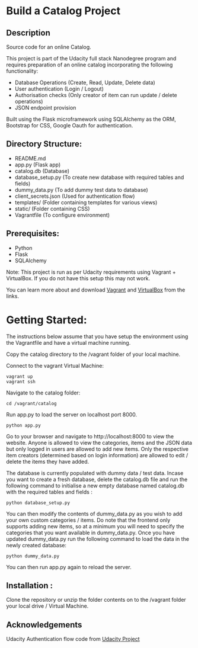# Build a Catalog Project

## Description
Source code for an online Catalog.

This project is part of the Udacity full stack Nanodegree program and requires preparation of an online catalog incorporating the following functionality:
* Database Operations (Create, Read, Update, Delete data)
* User authentication (Login / Logout)
* Authorisation checks (Only creator of item can run update / delete operations)
* JSON endpoint provision


Built using the Flask microframework using SQLAlchemy as the ORM, Bootstrap for CSS, Google Oauth for authentication.

## Directory Structure:
* README.md
* app.py (Flask app)
* catalog.db (Database)
* database_setup.py (To create new database with required tables and fields)
* dummy_data.py (To add dummy test data to database)
* client_secrets.json (Used for authentication flow)
* templates/ (Folder containing templates for various views)
* static/ (Folder containing CSS)
* Vagrantfile (To configure environment)

## Prerequisites:
* Python
* Flask
* SQLAlchemy

Note: This project is run as per Udacity requirements using Vagrant + VirtualBox. If you do not have this setup this may not work.

You can learn more about and download [Vagrant](https://www.vagrantup.com/) and [VirtualBox](https://www.virtualbox.org/) from the links.

# Getting Started:
The instructions below assume that you have setup the environment using the Vagrantfile and have a virtual machine running.

Copy the catalog directory to the /vagrant folder of your local machine.

Connect to the vagrant Virtual Machine:

	vagrant up
	vagrant ssh

Navigate to the catalog folder:

	cd /vagrant/catalog

Run app.py to load the server on localhost port 8000.

    python app.py

Go to your browser and navigate to http://localhost:8000 to view the website. Anyone is allowed to view the categories, items and the JSON data but only logged in users are allowed to add new items. Only the respective item creators (determined based on login information) are allowed to edit / delete the items they have added.


The database is currently populated with dummy data / test data. Incase you want to create a fresh database, delete the catalog.db file and run the following command to initialise a new empty database named catalog.db with the required tables and fields :

	python database_setup.py

You can then modify the contents of dummy_data.py as you wish to add your own custom categories / items. Do note that the frontend only supports adding new items, so at a minimum you will need to specify the categories that you want available in dummy_data.py. Once you have updated dummy_data.py run the following command to load the data in the newly created database:

	python dummy_data.py

You can then run app.py again to reload the server.


## Installation :
Clone the repository or unzip the folder contents on to the /vagrant folder your local drive / Virtual Machine.


## Acknowledgements
Udacity
Authentication flow code from [Udacity Project](https://github.com/udacity/ud330/blob/master/Lesson2/step5/project.py)



